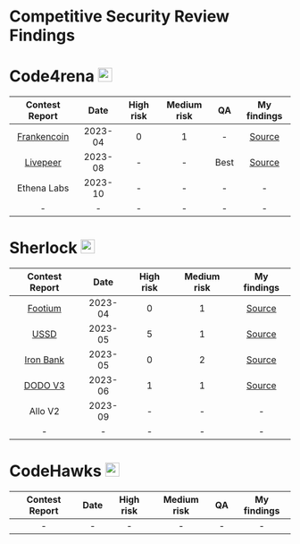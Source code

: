 # Competitive Security Review Findings

# Code4rena <img src="https://cdn-images-1.medium.com/v2/resize:fit:188/1*a5MrWd-dAKVTkB1KgF_E9w@2x.png" width=25 height=25>

| Contest Report | Date | High risk | Medium risk | QA | My findings |
|:--:|:--:|:--:|:--:|:--:|:--:|
| [Frankencoin](https://code4rena.com/reports/2023-04-frankencoin) | 2023-04 | 0 | 1 | - | [Source](https://github.com/Proxy1967/Security-Review-Findings/blob/main/Code4rena/Frankencoin.md) |
| [Livepeer](https://code4rena.com/reports/2023-08-livepeer) | 2023-08 | - | - | Best | [Source](https://github.com/Proxy1967/Security-Review-Findings/blob/main/Code4rena/Livepeer.md) |
| Ethena Labs | 2023-10 | - | - | - | - |
| - | - | - | - | - | - |

# Sherlock  <img src="https://audits.sherlock.xyz/_next/static/media/sherlock_logo.dc2b3290.svg" width=25 height=25>

| Contest Report | Date |High risk | Medium risk | My findings |
|:--:|:--:|:--:|:--:|:--:|
| [Footium](https://audits.sherlock.xyz/contests/71/report) | 2023-04 | 0 | 1 | [Source](https://github.com/Proxy1967/Security-Review-Findings/blob/main/Sherlock/Footium.md) |
| [USSD](https://audits.sherlock.xyz/contests/82/report) | 2023-05 | 5 | 1 | [Source](https://github.com/Proxy1967/Security-Review-Findings/blob/main/Sherlock/USSD.md) |
| [Iron Bank](https://audits.sherlock.xyz/contests/84/report) | 2023-05 | 0 | 2 | [Source](https://github.com/Proxy1967/Security-Review-Findings/blob/main/Sherlock/IronBank.md) |
| [DODO V3](https://audits.sherlock.xyz/contests/89/report) | 2023-06 | 1 | 1 | [Source](https://github.com/Proxy1967/Security-Review-Findings/blob/main/Sherlock/DODO_V3.md) |
| Allo V2 | 2023-09 | - | - | - |
| - | - | - | - | - |

# CodeHawks <img src="https://pbs.twimg.com/profile_images/1700276087320657920/TCQQve6f_400x400.jpg" width=25 height=25>

| Contest Report | Date | High risk | Medium risk | QA | My findings |
|:--:|:--:|:--:|:--:|:--:|:--:|
| - | - | - | - | - | - |
